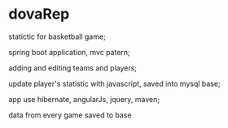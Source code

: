 # dovaRep
statictic for basketball game;

spring boot application, mvc patern;

adding and editing teams and players;

update player's statistic with javascript, saved into mysql base;

app use hibernate, angularJs, jquery, maven;

data from every game saved to base

